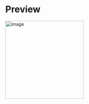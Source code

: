 # Preview
<img width="245" alt="image" src="https://user-images.githubusercontent.com/84719581/193859901-0a2a2e06-9213-4404-b02c-c1ecad795234.png">
